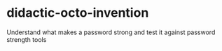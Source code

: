 # didactic-octo-invention
Understand what makes a password strong and test it against password strength tools
